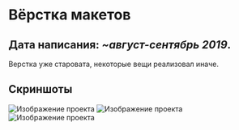# Вёрстка макетов

## Дата написания: *~август-сентябрь 2019*.

Верстка уже старовата, некоторые вещи реализовал иначе.

## Скриншоты

![Изображение проекта](https://i.ibb.co/6gGc4WQ/1.png)
![Изображение проекта](https://i.ibb.co/gwgRSPw/2.png)
![Изображение проекта](https://i.ibb.co/8DQt10f/3.png)